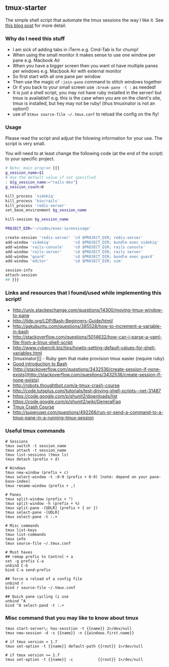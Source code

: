 ## tmux-starter

The simple shell script that automate the tmux sessions the way I like it.
See [this blog post](http://choomnuan.com/blog/2015/02/21/how-to-automate-your-tmux-sessions-using-simple-shell-script/)
for more detail.

### Why do I need this stuff

- I am sick of adding tabs in iTerm e.g. Cmd-Tab is for chump!
- When using the small monitor it makes sense to use one window per pane e.g. Macbook Air
- When you have a bigger screen then you want ot have multiple panes per windows e.g. Macbook Air with external monitor
- So first start with all one pane per window
- Then use the magic of `:join-pane` command to stitch windows together
- Or if you back to your small screen use `:break-pane -t :` as needed!
- It is just a shell script, you may not have ruby installed in the server! but tmux is available!!
  e.g. this is the case when you are on the client's site, tmux is installed, but hey may not be ruby! (thus tmuxinator is not an option!)
- use of `$tmux source-file ~/.tmux.conf` to reload the config on the fly!

### Usage

Please read the script and adjust the folowing information for your use.
The script is very small.

You will need to at least change the following code (at the end of the script) to your specific project.

```sh
# Note: main program {{{
g_session_name=$1
# Use the default value if not specified
: ${g_session_name:="rails-dev"}
g_session_count=0

kill_process 'sidekiq'
kill_process 'bin/rails'
kill_process 'redis-server'
set_base_environment $g_session_name

kill-session $g_session_name

PROJECT_DIR='~/codes/exec-io/envisage'

create-session 'redis-server' 'cd $PROJECT_DIR; redis-server'
add-window 'sidekiq'          'cd $PROJECT_DIR; bundle exec sidekiq'
add-window 'rails-console'    'cd $PROJECT_DIR; rails console'
add-window 'rails-server'     'cd $PROJECT_DIR; rails server'
add-window 'guard'            'cd $PROJECT_DIR; bundle exec guard'
add-window 'editor'           'cd $PROJECT_DIR; vim'

session-info
attach-session
## }}}
```

### Links and resources that I found/used while implementing this script!

- http://unix.stackexchange.com/questions/14300/moving-tmux-window-to-pane
- http://tldp.org/LDP/Bash-Beginners-Guide/html/
- http://askubuntu.com/questions/385528/how-to-increment-a-variable-in-bash
- http://stackoverflow.com/questions/5014632/how-can-i-parse-a-yaml-file-from-a-linux-shell-script
- http://www.cyberciti.biz/tips/howto-setting-default-values-for-shell-variables.html
- [tmuxinator][] - Ruby gem that make provision tmux easier (require ruby)
- [Good introduction to Bash](http://www.tldp.org/LDP/Bash-Beginners-Guide/html/sect_07_01.html)
- [http://stackoverflow.com/questions/3432536/create-session-if-none-exists](http://stackoverflow.com/questions/3432536/create-session-if-none-exists)
- http://robots.thoughtbot.com/a-tmux-crash-course
- http://code.tutsplus.com/tutorials/test-driving-shell-scripts--net-31487
- https://code.google.com/p/shunit2/downloads/list
- https://code.google.com/p/shunit2/wiki/GeneralFaq
- [Tmux Crash Course](http://robots.thoughtbot.com/a-tmux-crash-course)
- http://superuser.com/questions/492266/run-or-send-a-command-to-a-tmux-pane-in-a-running-tmux-session

### Useful tmux commands

```
# Sessions
tmux switch -t session_name
tmux attach -t session_name
tmux list-sessions (tmux ls)
tmux detach (prefix + d)

# Windows
tmux new-window (prefix + c)
tmux select-window -t :0-9 (prefix + 0-9) [note: depend on your pane-base-index]
tmux rename-window (prefix + ,)

# Panes
tmux split-window (prefix + ")
tmux split-window -h (prefix + %)
tmux split-pane -[UDLR] (prefix + { or })
tmux select-pane -[UDLR]
tmux select-pane -t :.+

# Misc commands
tmux list-keys
tmux list-commands
tmux info
tmux source-file ~/.tmux.conf

# Must haves
## remap prefix to Control + a
set -g prefix C-a
unbind C-b
bind C-a send-prefix

## force a reload of a config file
unbind r
bind r source-file ~/.tmux.conf

## Quick pane cycling (i use
unbind ^A
bind ^A select-pand -t :.+
```

### Misc command that you may like to know about tmux

```
tmux start-server\; has-sesstion -t {{name}} 2>/dev/null
tmux new-session -d -s {{name}} -n {{windows.first.name}}

# if tmux version < 1.7
tmux set-option -t {{name}} default-path {{root}} 1>/dev/null

# if tmux version >= 1.7
tmux set-option -t {{name}} -c           {{root}} 1>/dev/null
```
